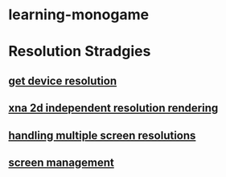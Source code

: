 # learning-monogame

# Resolution Stradgies
## [get device resolution](http://gamedev.stackexchange.com/questions/88211/how-to-get-display-resolution-screen-size)
## [xna 2d independent resolution rendering ](http://www.david-amador.com/2010/03/xna-2d-independent-resolution-rendering/)
## [handling multiple screen resolutions](http://www.infinitespace-studios.co.uk/general/handling-multiple-screen-resolutions-in-monogame-for-android-part-1/)

## [screen management](http://www.dreamincode.net/forums/topic/276045-simple-screen-management-in-xna/)
